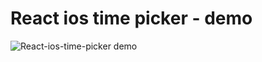 # React ios time picker - demo

![React-ios-time-picker demo](https://res.cloudinary.com/emdpro/image/upload/v1661245249/demo_bcmzme.gif)
